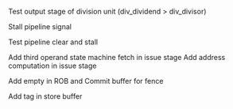 Test output stage of division unit (div_dividend > div_divisor)

Stall pipeline signal 

Test pipeline clear and stall

Add third operand state machine fetch in issue stage
Add address computation in issue stage

Add empty in ROB and Commit buffer for fence

Add tag in store buffer